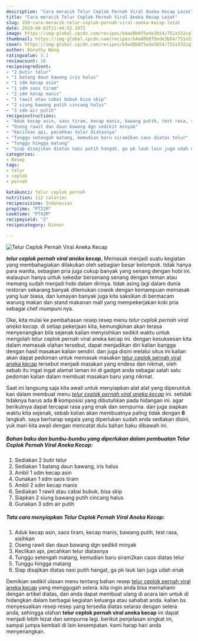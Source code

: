 ```yaml
---
description: "Cara meracik Telur Ceplok Pernah Viral Aneka Kecap Lezat"
title: "Cara meracik Telur Ceplok Pernah Viral Aneka Kecap Lezat"
slug: 350-cara-meracik-telur-ceplok-pernah-viral-aneka-kecap-lezat
date: 2020-08-03T21:44:52.347Z
image: https://img-global.cpcdn.com/recipes/b4ad0b8f5ede3b54/751x532cq70/telur-ceplok-pernah-viral-aneka-kecap-foto-resep-utama.jpg
thumbnail: https://img-global.cpcdn.com/recipes/b4ad0b8f5ede3b54/751x532cq70/telur-ceplok-pernah-viral-aneka-kecap-foto-resep-utama.jpg
cover: https://img-global.cpcdn.com/recipes/b4ad0b8f5ede3b54/751x532cq70/telur-ceplok-pernah-viral-aneka-kecap-foto-resep-utama.jpg
author: Dorothy Wong
ratingvalue: 3.1
reviewcount: 10
recipeingredient:
- "2 butir telur"
- "1 batang daun bawang iris halus"
- "1 sdm kecap asin"
- "1 sdm saos tiram"
- "2 sdm kecap manis"
- "1 rawit atau cabai bubuk bisa skip"
- "2 siung bawang putih cincang halus"
- "3 sdm air putih"
recipeinstructions:
- "Aduk kecap asin, saos tiram, kecap manis, bawang putih, test rasa, sisihkan"
- "Oseng rawit dan daun bawang dgn sedikit minyak"
- "Kecilkan api, pecahkan telur diatasnya"
- "Tunggu setengah matang, kemudian baru siram2kan caos diatas telur"
- "Tunggu hingga matang"
- "Siap disajikan diatas nasi putih hangat, ga pk lauk lain juga udah enak"
categories:
- Resep
tags:
- telur
- ceplok
- pernah

katakunci: telur ceplok pernah 
nutrition: 112 calories
recipecuisine: Indonesian
preptime: "PT21M"
cooktime: "PT42M"
recipeyield: "2"
recipecategory: Dinner

---
```



![Telur Ceplok Pernah Viral Aneka Kecap](https://img-global.cpcdn.com/recipes/b4ad0b8f5ede3b54/751x532cq70/telur-ceplok-pernah-viral-aneka-kecap-foto-resep-utama.jpg)

<b><i>telur ceplok pernah viral aneka kecap</i></b>, Memasak menjadi suatu kegiatan yang membahagiakan dilakukan oleh sebagian besar kelompok. tidak hanya para wanita, sebagian pria juga cukup banyak yang senang dengan hobi ini. walaupun hanya untuk sekedar bersenang senang dengan teman atau memang sudah menjadi hobi dalam dirinya. tidak asing lagi dalam dunia restoran sekarang banyak ditemukan cowok dengan kemampuan memasak yang luar biasa, dan lumayan banyak juga kita saksikan di bermacam warung makan dan stand makanan mall yang mempekerjakan koki pria sebagai chef mumpuni nya.



Oke, kita mulai ke pembahasan resep resep menu <i>telur ceplok pernah viral aneka kecap</i>. di setiap pekerjaan kita, kemungkinan akan terasa menyenangkan bila sejenak kalian menyisihkan sedikit waktu untuk mengolah telur ceplok pernah viral aneka kecap ini. dengan kesuksesan kita dalam memasak olahan tersebut, dapat menjadikan diri kalian bangga dengan hasil masakan kalian sendiri. dan juga disini melalui situs ini kalian akan dapat pedoman untuk memasak masakan <u>telur ceplok pernah viral aneka kecap</u> tersebut menjadi masakan yang endess dan nikmat, oleh sebab itu ingat ingat alamat laman ini di gadget anda sebagai salah satu pedoman kalian dalam membuat masakan baru yang nikmat.


Saat ini langsung saja kita awali untuk menyiapkan alat alat yang diperuntuk kan dalam membuat menu <u><i>telur ceplok pernah viral aneka kecap</i></u> ini. setidak tidaknya harus ada <b>8</b> komposisi yang dibutuhkan pada hidangan ini. agar berikutnya dapat tercapai rasa yang enak dan sempurna. dan juga siapkan waktu kita sejenak, sebab kalian akan membuatnya paling tidak dengan <b>6</b> langkah. saya berharap segala yang diperlukan sudah anda sediakan disini, yuk mari kita awali dengan mencatat dulu bahan baku dibawah ini.

<!--inarticleads1-->

##### Bahan baku dan bumbu-bumbu yang diperlukan dalam pembuatan Telur Ceplok Pernah Viral Aneka Kecap:

1. Sediakan 2 butir telur
1. Sediakan 1 batang daun bawang, iris halus
1. Ambil 1 sdm kecap asin
1. Gunakan 1 sdm saos tiram
1. Ambil 2 sdm kecap manis
1. Sediakan 1 rawit atau cabai bubuk, bisa skip
1. Siapkan 2 siung bawang putih cincang halus
1. Gunakan 3 sdm air putih




<!--inarticleads2-->

##### Tata cara menyiapkan Telur Ceplok Pernah Viral Aneka Kecap:

1. Aduk kecap asin, saos tiram, kecap manis, bawang putih, test rasa, sisihkan
1. Oseng rawit dan daun bawang dgn sedikit minyak
1. Kecilkan api, pecahkan telur diatasnya
1. Tunggu setengah matang, kemudian baru siram2kan caos diatas telur
1. Tunggu hingga matang
1. Siap disajikan diatas nasi putih hangat, ga pk lauk lain juga udah enak




Demikian sedikit ulasan menu tentang bahan resep <u>telur ceplok pernah viral aneka kecap</u> yang menggugah selera. kita ingin anda bisa memahami dengan artikel diatas, dan anda dapat membuat ulang di acara lain untuk di hidangkan dalam berbagai kegiatan keluarga atau sahabat anda. kalian bs menyesuaikan resep resep yang tersedia diatas selaras dengan selera anda, sehingga olahan <b>telur ceplok pernah viral aneka kecap</b> ini dapat menjadi lebih lezat dan sempurna lagi. berikut penjelasan singkat ini, sampai jumpa kembali di lain kesempatan. kami harap hari anda menyenangkan.
